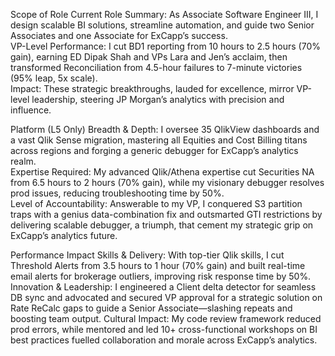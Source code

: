 Scope of Role
Current Role Summary: As Associate Software Engineer III, I design scalable BI solutions, streamline automation, and guide two Senior Associates and one Associate for ExCapp’s success.  
VP-Level Performance: I cut BD1 reporting from 10 hours to 2.5 hours (70% gain), earning ED Dipak Shah and VPs Lara and Jen’s acclaim, then transformed Reconciliation from 4.5-hour failures to 7-minute victories (95% leap, 5x scale).  
Impact: These strategic breakthroughs, lauded for excellence, mirror VP-level leadership, steering JP Morgan’s analytics with precision and influence.  

Platform (L5 Only)
Breadth & Depth: I oversee 35 QlikView dashboards and a vast Qlik Sense migration, mastering all Equities and Cost Billing titans across regions and forging a generic debugger for ExCapp’s analytics realm.  
Expertise Required: My advanced Qlik/Athena expertise cut Securities NA from 6.5 hours to 2 hours (70% gain), while my visionary debugger resolves prod issues, reducing troubleshooting time by 50%.  
Level of Accountability: Answerable to my VP, I conquered S3 partition traps with a genius data-combination fix and outsmarted GTI restrictions by delivering scalable debugger, a triumph, that cement my strategic grip on ExCapp’s analytics future. 

Performance Impact
Skills & Delivery: With top-tier Qlik skills, I cut Threshold Alerts from 3.5 hours to 1 hour (70% gain) and built real-time email alerts for brokerage outliers, improving risk response time by 50%.  
Innovation & Leadership: I engineered a Client delta detector for seamless DB sync and advocated and secured VP approval for a strategic solution on Rate ReCalc gaps to guide a Senior Associate—slashing repeats and boosting team output.
Cultural Impact: My code review framework reduced prod errors, while mentored and led 10+ cross-functional workshops on BI best practices fuelled collaboration and morale across ExCapp’s analytics.
